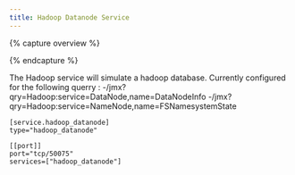 ```yaml
---
title: Hadoop Datanode Service
---
```


{% capture overview %}

{% endcapture %}

The Hadoop service will simulate a hadoop database. Currently configured for the following querry :
  -/jmx?qry=Hadoop:service=DataNode,name=DataNodeInfo
  -/jmx?qry=Hadoop:service=NameNode,name=FSNamesystemState

```
[service.hadoop_datanode]
type="hadoop_datanode"

[[port]]
port="tcp/50075"
services=["hadoop_datanode"]

```
